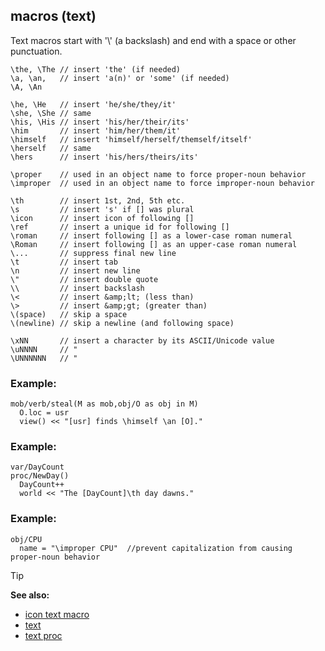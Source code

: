 ## macros (text)

Text macros start with \'\\\' (a backslash) and end with a
space or other punctuation. 
``` dm
\the, \The // insert 'the' (if needed)
\a, \an,   // insert 'a(n)' or 'some' (if needed)
\A, \An

\he, \He   // insert 'he/she/they/it'
\she, \She // same
\his, \His // insert 'his/her/their/its'
\him       // insert 'him/her/them/it'
\himself   // insert 'himself/herself/themself/itself'
\herself   // same
\hers      // insert 'his/hers/theirs/its'

\proper    // used in an object name to force proper-noun behavior
\improper  // used in an object name to force improper-noun behavior

\th        // insert 1st, 2nd, 5th etc.
\s         // insert 's' if [] was plural
\icon      // insert icon of following []
\ref       // insert a unique id for following []
\roman     // insert following [] as a lower-case roman numeral
\Roman     // insert following [] as an upper-case roman numeral
\...       // suppress final new line
\t         // insert tab
\n         // insert new line
\"         // insert double quote
\\         // insert backslash
\<         // insert &amp;lt; (less than)
\>         // insert &amp;gt; (greater than)
\(space)   // skip a space
\(newline) // skip a newline (and following space)

\xNN       // insert a character by its ASCII/Unicode value
\uNNNN     // "
\UNNNNNN   // "
```
### Example:

``` dm
mob/verb/steal(M as mob,obj/O as obj in M)
  O.loc = usr
  view() << "[usr] finds \himself \an [O]."
```
### Example:

``` dm
var/DayCount
proc/NewDay()
  DayCount++
  world << "The [DayCount]\th day dawns."
```
### Example:

``` dm
obj/CPU
  name = "\improper CPU"  //prevent capitalization from causing proper-noun behavior
```

> [!TIP] 
> **See also:**
> +   [icon text macro](/ref/DM/text/macros/icon.md) 
> +   [text](/ref/DM/text.md) 
> +   [text proc](/ref/proc/text.md) 